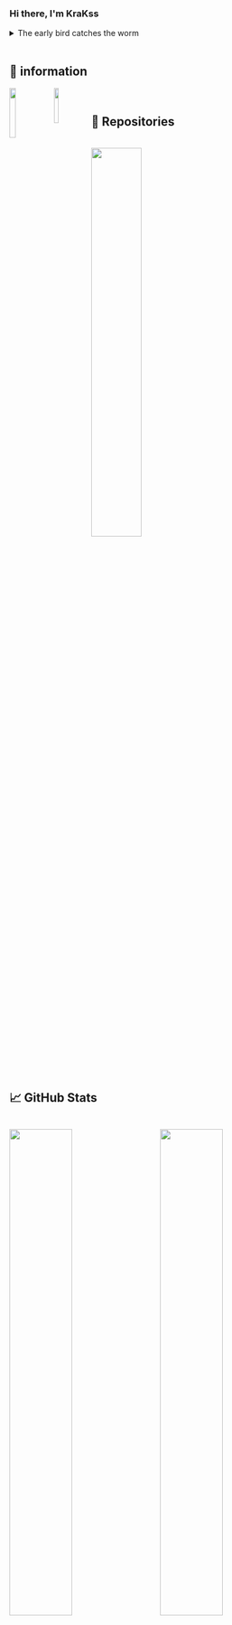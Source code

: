 ### Hi there, I'm KraKss

<details>
  <summary>The early bird catches the worm</summary>
 Meaning : <br>
 Success comes to those who show effort and preparation.
</details> 

<br>

## 📍 information

<a href="https://discord.gg/nF9aHrSJh6">
  <img align="left" width="15%" src="https://img.shields.io/badge/DISCORD-%237289DA.svg?style=for-the-badge&logo=discord&logoColor=white" />
</a>

<a href="https://www.youtube.com/channel/UCEdzRBEGm4cQkhM5VWmtk5Q">
  <img align="left" width="12.6%" src="https://img.shields.io/badge/KraKss-%23FF0000.svg?style=for-the-badge&logo=YouTube&logoColor=white" />
</a>

<br>

## 📌 Repositories
<br>

<a href="https://github.com/KraKss/vWhiten">
  <img align="center" width="42%" src="https://github-readme-stats.vercel.app/api/pin/?username=KraKss&repo=vWhiten&title_color=ffffff&text_color=c9cacc&icon_color=ffffff&bg_color=0A0C10" />
</a>

## 📈 GitHub Stats
<br>
<a href="https://github.com/KraKss">
  <img align="left" width="47%" src="https://github-readme-stats.vercel.app/api?username=KraKss&hide=html,css&title_color=ffffff&text_color=c9cacc&icon_color=4AB197&bg_color=0A0C10"/>
  <img align="right" width="47%" src="https://github-readme-stats.vercel.app/api/top-langs/?username=KraKss&hide=html,css&title_color=ffffff&text_color=c9cacc&icon_color=4AB197&bg_color=0A0C10"/>
</a>
